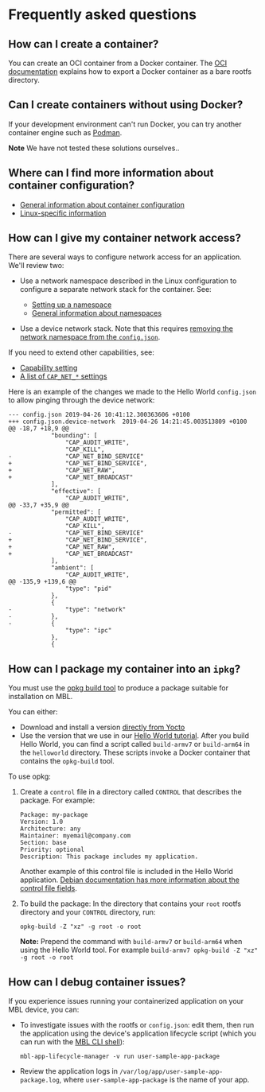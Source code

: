# Frequently asked questions

## How can I create a container?

You can create an OCI container from a Docker container. The [OCI documentation](https://github.com/opencontainers/runc#creating-an-oci-bundle) explains how to export a Docker container as a bare rootfs directory.

## Can I create containers without using Docker?

If your development environment can't run Docker, you can try another container engine such as [Podman](https://podman.io/).

<span class="notes">**Note** We have not tested these solutions ourselves.</span>.

## Where can I find more information about container configuration?

- [General information about container configuration](https://github.com/opencontainers/runtime-spec/blob/master/config.md)
- [Linux-specific information](https://github.com/opencontainers/runtime-spec/blob/master/config-linux.md)

## How can I give my container network access?

There are several ways to configure network access for an application. We'll review two:

* Use a network namespace described in the Linux configuration to configure a separate network stack for the container. See:

    * [Setting up a namespace](https://github.com/opencontainers/runtime-spec/blob/master/config-linux.md#namespaces)
    * [General information about namespaces](http://man7.org/linux/man-pages/man7/namespaces.7.html)

* Use a device network stack. Note that this requires [removing the network namespace from the `config.json`](https://github.com/opencontainers/runtime-spec/blob/master/config-linux.md#namespaces).

If you need to extend other capabilities, see:

* [Capability setting](https://github.com/opencontainers/runtime-spec/blob/master/config.md#linux-process)
* [A list of `CAP_NET_*` settings](http://man7.org/linux/man-pages/man7/capabilities.7.html)

Here is an example of the changes we made to the Hello World `config.json` to allow pinging through the device network:

```
--- config.json	2019-04-26 10:41:12.300363606 +0100
+++ config.json.device-network	2019-04-26 14:21:45.003513809 +0100
@@ -18,7 +18,9 @@
 			"bounding": [
 				"CAP_AUDIT_WRITE",
 				"CAP_KILL",
-				"CAP_NET_BIND_SERVICE"
+				"CAP_NET_BIND_SERVICE",
+				"CAP_NET_RAW",
+				"CAP_NET_BROADCAST"
 			],
 			"effective": [
 				"CAP_AUDIT_WRITE",
@@ -33,7 +35,9 @@
 			"permitted": [
 				"CAP_AUDIT_WRITE",
 				"CAP_KILL",
-				"CAP_NET_BIND_SERVICE"
+				"CAP_NET_BIND_SERVICE",
+				"CAP_NET_RAW",
+				"CAP_NET_BROADCAST"
 			],
 			"ambient": [
 				"CAP_AUDIT_WRITE",
@@ -135,9 +139,6 @@
 				"type": "pid"
 			},
 			{
-				"type": "network"
-			},
-			{
 				"type": "ipc"
 			},
 			{
```


## How can I package my container into an `ipkg`?

You must use the [opkg build tool](https://www.yoctoproject.org/software-item/opkg/) to produce a package suitable for installation on MBL.

You can either:

* Download and install a version [directly from Yocto](http://downloads.yoctoproject.org/releases/opkg/)
* Use the version that we use in our [Hello World tutorial](../develop-apps/hello-world-application.html). After you build Hello World, you can find a script called `build-armv7` or `build-arm64` in the `helloworld` directory. These scripts invoke a Docker container that contains the `opkg-build` tool.

To use opkg:

1. Create a `control` file in a directory called `CONTROL` that describes the package. For example:

    ```
    Package: my-package
    Version: 1.0
    Architecture: any
    Maintainer: myemail@company.com
    Section: base
    Priority: optional
    Description: This package includes my application.
    ```

    Another example of this control file is included in the Hello World application. [Debian documentation has more information about the control file fields](https://www.debian.org/doc/debian-policy/ch-controlfields.html).

1. To build the package: In the directory that contains your `root` rootfs directory and your `CONTROL` directory, run:

    ```
    opkg-build -Z "xz" -g root -o root
    ```

    <span class="notes">**Note:** Prepend the command with `build-armv7` or `build-arm64` when using the Hello World tool. For example `build-armv7 opkg-build -Z "xz" -g root -o root`</span>

## How can I debug container issues?

If you experience issues running your containerized application on your MBL device, you can:

- To investigate issues with the rootfs or `config.json`: edit them, then run the application using the device's application lifecycle script (which you can run with the [MBL CLI shell](../develop-apps/usage.html#remote-command-execution)):

    `mbl-app-lifecycle-manager -v run user-sample-app-package`

- Review the application logs in `/var/log/app/user-sample-app-package.log`, where `user-sample-app-package` is the name of your app.
